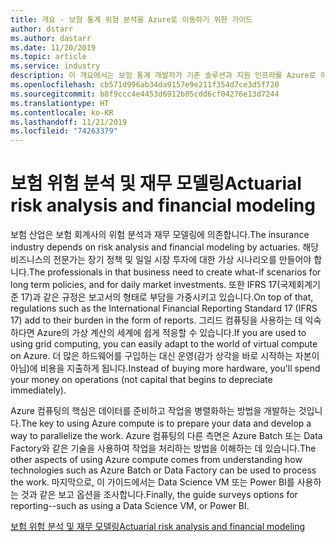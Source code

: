 ```yaml
---
title: 개요 - 보험 통계 위험 분석을 Azure로 이동하기 위한 가이드
author: dstarr
ms.author: dastarr
ms.date: 11/20/2019
ms.topic: article
ms.service: industry
description: 이 개요에서는 보험 통계 개발자가 기존 솔루션과 지원 인프라를 Azure로 이동할 수 있는 방법을 소개합니다.
ms.openlocfilehash: cb571d996ab34da9157e9e211f354d7ce3d5f720
ms.sourcegitcommit: b8f9ccc4e4453d6912b05cdd6cf04276e13d7244
ms.translationtype: HT
ms.contentlocale: ko-KR
ms.lasthandoff: 11/21/2019
ms.locfileid: "74263379"
---
```

# <a name="actuarial-risk-analysis-and-financial-modeling"></a><span data-ttu-id="a19cd-103">보험 위험 분석 및 재무 모델링</span><span class="sxs-lookup"><span data-stu-id="a19cd-103">Actuarial risk analysis and financial modeling</span></span>

<span data-ttu-id="a19cd-104">보험 산업은 보험 회계사의 위험 분석과 재무 모델링에 의존합니다.</span><span class="sxs-lookup"><span data-stu-id="a19cd-104">The insurance industry depends on risk analysis and financial modeling by actuaries.</span></span> <span data-ttu-id="a19cd-105">해당 비즈니스의 전문가는 장기 정책 및 일일 시장 투자에 대한 가상 시나리오를 만들어야 합니다.</span><span class="sxs-lookup"><span data-stu-id="a19cd-105">The professionals in that business need to create what-if scenarios for long term policies, and for daily market investments.</span></span> <span data-ttu-id="a19cd-106">또한 IFRS 17(국제회계기준 17)과 같은 규정은 보고서의 형태로 부담을 가중시키고 있습니다.</span><span class="sxs-lookup"><span data-stu-id="a19cd-106">On top of that, regulations such as the International Financial Reporting Standard 17 (IFRS 17) add to their burden in the form of reports.</span></span> <span data-ttu-id="a19cd-107">그리드 컴퓨팅을 사용하는 데 익숙하다면 Azure의 가상 계산의 세계에 쉽게 적응할 수 있습니다.</span><span class="sxs-lookup"><span data-stu-id="a19cd-107">If you are used to using grid computing, you can easily adapt to the world of virtual compute on Azure.</span></span> <span data-ttu-id="a19cd-108">더 많은 하드웨어를 구입하는 대신 운영(감가 상각을 바로 시작하는 자본이 아님)에 비용을 지출하게 됩니다.</span><span class="sxs-lookup"><span data-stu-id="a19cd-108">Instead of buying more hardware, you'll spend your money on operations (not capital that begins to depreciate immediately).</span></span>

<span data-ttu-id="a19cd-109">Azure 컴퓨팅의 핵심은 데이터를 준비하고 작업을 병렬화하는 방법을 개발하는 것입니다.</span><span class="sxs-lookup"><span data-stu-id="a19cd-109">The key to using Azure compute is to prepare your data and develop a way to parallelize the work.</span></span> <span data-ttu-id="a19cd-110">Azure 컴퓨팅의 다른 측면은 Azure Batch 또는 Data Factory와 같은 기술을 사용하여 작업을 처리하는 방법을 이해하는 데 있습니다.</span><span class="sxs-lookup"><span data-stu-id="a19cd-110">The other aspects of using Azure compute comes from understanding how technologies such as Azure Batch or Data Factory can be used to process the work.</span></span> <span data-ttu-id="a19cd-111">마지막으로, 이 가이드에서는 Data Science VM 또는 Power BI를 사용하는 것과 같은 보고 옵션을 조사합니다.</span><span class="sxs-lookup"><span data-stu-id="a19cd-111">Finally, the guide surveys options for reporting--such as using a Data Science VM, or Power BI.</span></span>

[<span data-ttu-id="a19cd-112">보험 위험 분석 및 재무 모델링</span><span class="sxs-lookup"><span data-stu-id="a19cd-112">Actuarial risk analysis and financial modeling</span></span>](/azure/industry/financial/actuarial-risk-analysis-and-financial-modeling-solution-guide?WT.mc_id=overview-docs-dastarr)